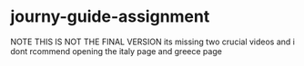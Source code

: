 # journy-guide-assignment

NOTE THIS IS NOT  THE FINAL VERSION
its missing two crucial videos and i dont rcommend opening the italy page and greece page 
